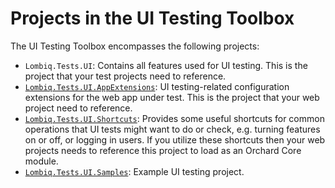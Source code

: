 # Projects in the UI Testing Toolbox



The UI Testing Toolbox encompasses the following projects:

- `Lombiq.Tests.UI`: Contains all features used for UI testing. This is the project that your test projects need to reference.
- [`Lombiq.Tests.UI.AppExtensions`](../../Lombiq.Tests.UI.AppExtensions/Readme.md): UI testing-related configuration extensions for the web app under test. This is the project that your web project need to reference.
- [`Lombiq.Tests.UI.Shortcuts`](../../Lombiq.Tests.UI.Shortcuts/Readme.md): Provides some useful shortcuts for common operations that UI tests might want to do or check, e.g. turning features on or off, or logging in users. If you utilize these shortcuts then your web projects needs to reference this project to load as an Orchard Core module.
- [`Lombiq.Tests.UI.Samples`](../../Lombiq.Tests.UI.Samples/Readme.md): Example UI testing project.

